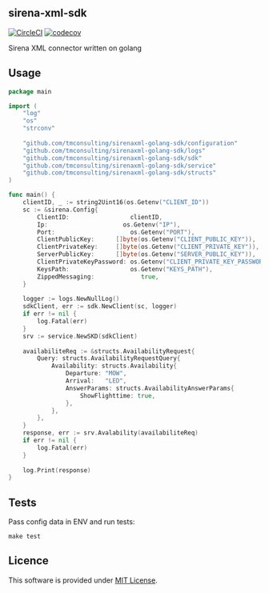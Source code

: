 sirena-xml-sdk
--------------

[![CircleCI](https://circleci.com/gh/tmconsulting/sirenaxml-golang-sdk.svg?style=shield)](https://circleci.com/gh/tmconsulting/sirenaxml-golang-sdk) [![codecov](https://codecov.io/gh/tmconsulting/sirenaxml-golang-sdk/graph/badge.svg)](https://codecov.io/gh/tmconsulting/sirenaxml-golang-sdk)

Sirena XML connector written on golang

## Usage

```go
package main

import (
	"log"
	"os"
	"strconv"
	
	"github.com/tmconsulting/sirenaxml-golang-sdk/configuration"
	"github.com/tmconsulting/sirenaxml-golang-sdk/logs"
	"github.com/tmconsulting/sirenaxml-golang-sdk/sdk"
	"github.com/tmconsulting/sirenaxml-golang-sdk/service"
	"github.com/tmconsulting/sirenaxml-golang-sdk/structs"
)

func main() {
	clientID, _ := string2Uint16(os.Getenv("CLIENT_ID"))
	sc := &sirena.Config{
		ClientID:                 clientID,
		Ip:                     os.Getenv("IP"),
		Port:                     os.Getenv("PORT"),
		ClientPublicKey:      []byte(os.Getenv("CLIENT_PUBLIC_KEY")),
		ClientPrivateKey:     []byte(os.Getenv("CLIENT_PRIVATE_KEY")),
		ServerPublicKey:      []byte(os.Getenv("SERVER_PUBLIC_KEY")),
		ClientPrivateKeyPassword: os.Getenv("CLIENT_PRIVATE_KEY_PASSWORD"),
		KeysPath:                 os.Getenv("KEYS_PATH"),
		ZippedMessaging:             true,
	}
  
	logger := logs.NewNullLog()
	sdkClient, err := sdk.NewClient(sc, logger)
	if err != nil {
		log.Fatal(err)
	}
	srv := service.NewSKD(sdkClient)
	
	availabiliteReq := &structs.AvailabilityRequest{
		Query: structs.AvailabilityRequestQuery{
			Availability: structs.Availability{
				Departure: "MOW",
				Arrival:   "LED",
				AnswerParams: structs.AvailabilityAnswerParams{
					ShowFlighttime: true,
				},
			},
		},
	}
	response, err := srv.Avalability(availabiliteReq)
	if err != nil {
		log.Fatal(err)
	}
	
	log.Print(response)
}
```

## Tests

Pass config data in ENV and run tests:

	make test

## Licence

This software is provided under [MIT License](LICENSE).